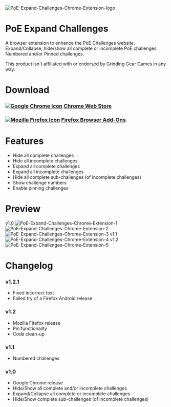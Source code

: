 ![PoE-Expand-Challenges-Chrome-Extension-logo](https://i.imgur.com/yQ6B0PV.png)

# PoE Expand Challenges
A browser extension to enhance the PoE Challenges website. Expand/Collapse, hide/show all complete or incomplete PoE challenges. Numbered and/or Pinned challenges.

This product isn't affiliated with or endorsed by Grinding Gear Games in any way.

# Download
### [![Google Chrome Icon](https://i.imgur.com/nMyvEo3.png)](https://chrome.google.com/webstore/detail/poe-expand-challenges/hlmhndfflbjhblhobpfncenoedjeheec) [Chrome Web Store](https://chrome.google.com/webstore/detail/poe-expand-challenges/hlmhndfflbjhblhobpfncenoedjeheec)

### [![Mozilla Firefox Icon](https://i.imgur.com/vmgsrK3.png)](https://addons.mozilla.org/pl/firefox/addon/poe-expand-challenges/) [Firefox Browser Add-Ons](https://addons.mozilla.org/pl/firefox/addon/poe-expand-challenges/) 


# Features
- Hide all complete challenges
- Hide all incomplete challenges
- Expand all complete challenges
- Expand all incomplete challenges
- Hide all complete sub-challenges (of incomplete challenges)
- Show challenge numbers
- Enable pinning challenges

# Preview
v1.0
![PoE-Expand-Challenges-Chrome-Extension-1](https://i.imgur.com/aURslWp.jpg)
![PoE-Expand-Challenges-Chrome-Extension-2](https://i.imgur.com/O7sxajB.jpg)
![PoE-Expand-Challenges-Chrome-Extension-3](https://i.imgur.com/1aEtuEp.jpg)
v1.1
![PoE-Expand-Challenges-Chrome-Extension-4](https://i.imgur.com/EyXhYrN.jpg)
v1.2
![PoE-Expand-Challenges-Chrome-Extension-5](https://i.imgur.com/zApv401.png)

# Changelog
### v1.2.1
- Fixed incorrect text
- Failed try of a Firefox Android release

### v1.2
- Mozilla Firefox release
- Pin functionality
- Code clean-up

### v1.1
- Numbered challenges

### v1.0
- Google Chrome release
- Hide/Show all complete and/or incomplete challenges
- Expand/Collapse all complete or incomplete challenges
- Hide/Show complete sub-challenges (of incomplete challenges)
